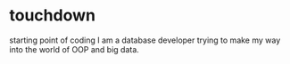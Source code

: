 # touchdown
starting point of coding
I am a database developer trying to make my way into the world of OOP and big data.
